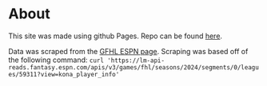 # About
This site was made using github Pages. Repo can be found [here](https://github.com/pwiebe6/GFHL_stats).

Data was scraped from the [GFHL ESPN page](https://fantasy.espn.com/hockey/league?leagueId=59311).
Scraping was based off of the following command:
```curl 'https://lm-api-reads.fantasy.espn.com/apis/v3/games/fhl/seasons/2024/segments/0/leagues/59311?view=kona_player_info'```